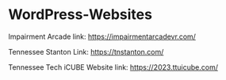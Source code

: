 # WordPress-Websites

Impairment Arcade link: https://impairmentarcadevr.com/

Tennessee Stanton Link: https://tnstanton.com/

Tennessee Tech iCUBE Website link: https://2023.ttuicube.com/
